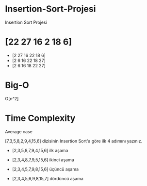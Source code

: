 # Insertion-Sort-Projesi
Insertion Sort Projesi

# [22 27 16 2 18 6]
* [2 27 16 22 18 6]
* [2 6 16 22 18 27]
* [2 6 16 18 22 27]

# Big-O
O[n^2]

# Time Complexity
Average case


[7,3,5,8,2,9,4,15,6] dizisinin Insertion Sort'a göre ilk 4 adımını yazınız.

* [2,3,5,8,7,9,4,15,6] ilk aşama

* [2,3,4,8,7,9,5,15,6] ikinci aşama

* [2,3,4,5,7,9,8,15,6] üçüncü aşama

* [2,3,4,5,6,9,8,15,7] dördüncü aşama

